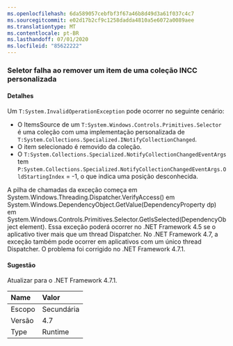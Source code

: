 ```yaml
---
ms.openlocfilehash: 6da589057cebfbf3f67a46b8d49d3a61f037c4c7
ms.sourcegitcommit: e02d17b2cf9c1258dadda4810a5e6072a0089aee
ms.translationtype: MT
ms.contentlocale: pt-BR
ms.lasthandoff: 07/01/2020
ms.locfileid: "85622222"
---
```

### <a name="crash-in-selector-when-removing-an-item-from-a-custom-incc-collection"></a>Seletor falha ao remover um item de uma coleção INCC personalizada

#### <a name="details"></a>Detalhes

Um <code>T:System.InvalidOperationException</code> pode ocorrer no seguinte cenário:<ul><li>O ItemsSource de um <code>T:System.Windows.Controls.Primitives.Selector</code> é uma coleção com uma implementação personalizada de <code>T:System.Collections.Specialized.INotifyCollectionChanged</code>.</li><li>O item selecionado é removido da coleção.</li><li>O <code>T:System.Collections.Specialized.NotifyCollectionChangedEventArgs</code> tem <code>P:System.Collections.Specialized.NotifyCollectionChangedEventArgs.OldStartingIndex</code> = -1, o que indica uma posição desconhecida.</li></ul>A pilha de chamadas da exceção começa em System.Windows.Threading.Dispatcher.VerifyAccess() em System.Windows.DependencyObject.GetValue(DependencyProperty dp) em System.Windows.Controls.Primitives.Selector.GetIsSelected(DependencyObject element). Essa exceção poderá ocorrer no .NET Framework 4.5 se o aplicativo tiver mais que um thread Dispatcher. No .NET Framework 4.7, a exceção também pode ocorrer em aplicativos com um único thread Dispatcher. O problema foi corrigido no .NET Framework 4.7.1.

#### <a name="suggestion"></a>Sugestão

Atualizar para o .NET Framework 4.7.1.

| Name    | Valor       |
|:--------|:------------|
| Escopo   |Secundária|
|Versão|4.7|
|Type|Runtime|
